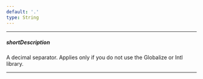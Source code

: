 ```yaml
---
default: '.'
type: String
---
```

---
##### shortDescription
A decimal separator. Applies only if you do not use the Globalize or Intl library.

---

